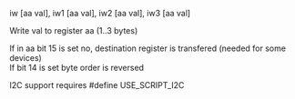 <span style='color:var(--vscode-symbolIcon-methodForeground);'>iw</span> [<span style='color:var(--vscode-symbolIcon-variableForeground);'>aa val</span>], <span style='color:var(--vscode-symbolIcon-methodForeground);'>iw1</span> [<span style='color:var(--vscode-symbolIcon-variableForeground);'>aa val</span>],
<span style='color:var(--vscode-symbolIcon-methodForeground);'>iw2</span> [<span style='color:var(--vscode-symbolIcon-variableForeground);'>aa val</span>], <span style='color:var(--vscode-symbolIcon-methodForeground);'>iw3</span> [<span style='color:var(--vscode-symbolIcon-variableForeground);'>aa val</span>]  

Write val to register aa (1..3 bytes)  

If in aa bit 15 is set no, destination register is transfered (needed for some devices)  
If bit 14 is set byte order is reversed

I2C support requires #define USE_SCRIPT_I2C
